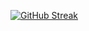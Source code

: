 
[![GitHub Streak](https://streak-stats.demolab.com?user=vitoremanuelx&theme=highcontrast&border_radius=3.2&exclude_days=Thu)](https://git.io/streak-stats)

